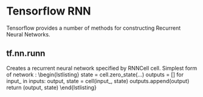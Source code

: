 # Tensorflow RNN
Tensorflow provides a number of methods for constructing Recurrent Neural Networks.

## tf.nn.runn
Creates a recurrent neural network specified by RNNCell cell.
Simplest form of network :
\begin{lstlisting}
state = cell.zero_state(...)
outputs = []
for input\_ in inputs:
  output, state = cell(input\_, state)
  outputs.append(output)
  return (output, state)
\end{lstlisting}

